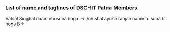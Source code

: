 ### List of name and taglines of DSC-IIT Patna Members 

Vatsal Singhal 
naam nhi suna hoga :->
<suna hua hai.>
/nVishal
ayush ranjan 
naam to suna hi hoga B->
